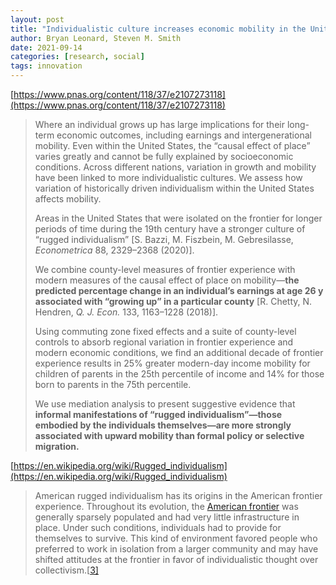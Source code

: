 ```yaml
---
layout: post
title: "Individualistic culture increases economic mobility in the United States"
author: Bryan Leonard, Steven M. Smith
date: 2021-09-14
categories: [research, social]
tags: innovation
---
```


[https://www.pnas.org/content/118/37/e2107273118](https://www.pnas.org/content/118/37/e2107273118)

> Where an individual grows up has large implications for their long-term economic outcomes, including earnings and intergenerational mobility. Even within the United States, the “causal effect of place” varies greatly and cannot be fully explained by socioeconomic conditions. Across different nations, variation in growth and mobility have been linked to more individualistic cultures. We assess how variation of historically driven individualism within the United States affects mobility. 
>
> Areas in the United States that were isolated on the frontier for longer periods of time during the 19th century have a stronger culture of “rugged individualism” [S. Bazzi, M. Fiszbein, M. Gebresilasse, *Econometrica* 88, 2329–2368 (2020)]. 
>
> We combine county-level measures of frontier experience with modern measures of the causal effect of place on mobility—**the predicted percentage change in an individual’s earnings at age 26 y associated with “growing up” in a particular county** [R. Chetty, N. Hendren, *Q. J. Econ.* 133, 1163–1228 (2018)]. 
>
> Using commuting zone fixed effects and a suite of county-level controls to absorb regional variation in frontier experience and modern economic conditions, we find an additional decade of frontier experience results in 25% greater modern-day income mobility for children of parents in the 25th percentile of income and 14% for those born to parents in the 75th percentile. 
>
> We use mediation analysis to present suggestive evidence that **informal manifestations of “rugged individualism”—those embodied by the individuals themselves—are more strongly associated with upward mobility than formal policy or selective migration.**

[https://en.wikipedia.org/wiki/Rugged_individualism](https://en.wikipedia.org/wiki/Rugged_individualism)

> American rugged individualism has its origins in the American frontier experience. Throughout its evolution, the [American frontier](https://en.wikipedia.org/wiki/American_frontier) was generally sparsely populated and had very little infrastructure in place. Under such conditions, individuals had to provide for themselves to survive. This kind of environment favored people who preferred to work in isolation from a larger community and may have shifted attitudes at the frontier in favor of individualistic thought over collectivism.[[3\]](https://en.wikipedia.org/wiki/Rugged_individualism#cite_note-:0-3)
